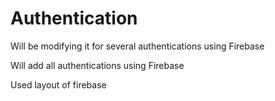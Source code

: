 # Authentication
Will be modifying it for several authentications using Firebase 

Will add all authentications using Firebase

Used layout of firebase 
